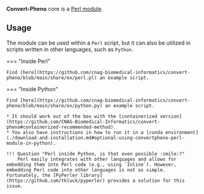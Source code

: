 **Convert-Pheno** core is a [Perl module](https://metacpan.org/search?size=20&q=Convert%3A%3APheno). 

## Usage

The module can be used within a `Perl` script, but it can also be utilized in scripts written in other languages, such as `Python`. 

=== "Inside Perl"

    Find [here](https://github.com/cnag-biomedical-informatics/convert-pheno/blob/main/share/ex/perl.pl) an example script.

=== "Inside Python"

    Find [here](https://github.com/cnag-biomedical-informatics/convert-pheno/blob/main/share/ex/python.py) an example script. 

    * It should work out of the box with the [containerized version](https://github.com/CNAG-Biomedical-Informatics/convert-pheno#containerized-recommended-method). 
    * You also have instructions in how to run it in a [conda environment](./download-and-installation.md#optional-using-convertpheno-perl-module-in-python).

    !!! Question "Perl inside Python, is that even possible :smile:?"
        Perl easily integrates with other languages and allows for embedding them into Perl code (e.g., using `Inline`). However, embedding Perl code into other languages is not as simple. Fortunately, the [PyPerler library](https://github.com/tkluck/pyperler) provides a solution for this issue.
